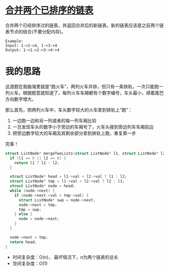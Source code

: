 # [合并两个已排序的链表](https://leetcode.com/problems/merge-two-sorted-lists/)

合并两个已经排序过的链表，并返回合并后的新链表。新的链表应该是之前两个链表节点的结合(不要分配内存)。

```
Example:
Input: 1->2->4, 1->3->4
Output: 1->1->2->3->4->4
```

# 我的思路

这道题在我脑海里就是“跑火车”，两列火车并排，但只有一条铁轨，一次只能跑一列火车。根据题意就知道了，每列火车车厢都有个数字编号，车头最小，顺着尾巴方向数字增大。

那么首先，把两列火车中，车头数字较大的火车拿到铁轨上“跑”：
1. 一边跑一边和另一列或者的每一列车厢比较
2. 一旦发现车头的数字小于旁边的车厢号了，火车头接到旁边列车车厢前边
2. 把旁边数字较大的车厢及其剩余部分拿到铁轨上跑，重复第一步

完事！

```c
struct ListNode* mergeTwoLists(struct ListNode* l1, struct ListNode* l2) {
  if (l1 == 0 || l2 == 0) {
    return l1 ? l1 : l2;
  }

  struct ListNode* head = l1->val < l2->val ? l1 : l2;
  struct ListNode* tmp = l1->val < l2->val ? l2 : l1;
  struct ListNode* node = head;
  while (node->next) {
    if (node->next->val > tmp->val) {
      struct ListNode* swp = node->next;
      node->next = tmp;
      tmp = swp;
    } else {
      node = node->next;
    }
  }

  node->next = tmp;
  return head;
}
```
- 时间复杂度：O(n)， 最坏情况下，n为两个链表的总长
- 空间复杂度：O(1)